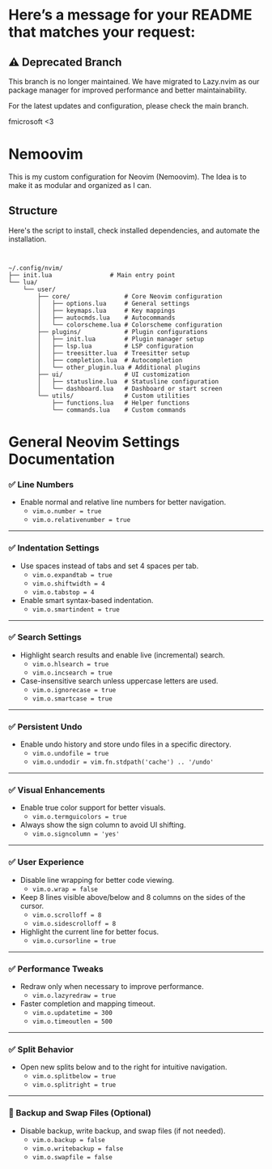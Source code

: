 # Here’s a message for your README that matches your request:
##   ⚠️ Deprecated Branch

This branch is no longer maintained. We have migrated to Lazy.nvim as our package manager for improved performance and better maintainability.

For the latest updates and configuration, please check the main branch.

fmicrosoft <3




# Nemoovim

This is my custom configuration for Neovim (Nemoovim). The Idea is to make it as modular and organized as I can.

## Structure

Here's the script to install, check installed dependencies, and automate the installation.

```bash 

```
```

~/.config/nvim/
├── init.lua                # Main entry point
└── lua/
    └── user/
        ├── core/               # Core Neovim configuration
        │   ├── options.lua     # General settings
        │   ├── keymaps.lua     # Key mappings
        │   ├── autocmds.lua    # Autocommands
        │   └── colorscheme.lua # Colorscheme configuration
        ├── plugins/            # Plugin configurations
        │   ├── init.lua        # Plugin manager setup
        │   ├── lsp.lua         # LSP configuration
        │   ├── treesitter.lua  # Treesitter setup
        │   ├── completion.lua  # Autocompletion
        │   └── other_plugin.lua # Additional plugins
        ├── ui/                 # UI customization
        │   ├── statusline.lua  # Statusline configuration
        │   └── dashboard.lua   # Dashboard or start screen
        └── utils/              # Custom utilities
            ├── functions.lua   # Helper functions
            └── commands.lua    # Custom commands
```



# General Neovim Settings Documentation

### ✅ Line Numbers
- Enable normal and relative line numbers for better navigation.
  - `vim.o.number = true`
  - `vim.o.relativenumber = true`

---

### ✅ Indentation Settings
- Use spaces instead of tabs and set 4 spaces per tab.
  - `vim.o.expandtab = true`
  - `vim.o.shiftwidth = 4`
  - `vim.o.tabstop = 4`
- Enable smart syntax-based indentation.
  - `vim.o.smartindent = true`

---

### ✅ Search Settings
- Highlight search results and enable live (incremental) search.
  - `vim.o.hlsearch = true`
  - `vim.o.incsearch = true`
- Case-insensitive search unless uppercase letters are used.
  - `vim.o.ignorecase = true`
  - `vim.o.smartcase = true`

---

### ✅ Persistent Undo
- Enable undo history and store undo files in a specific directory.
  - `vim.o.undofile = true`
  - `vim.o.undodir = vim.fn.stdpath('cache') .. '/undo'`

---

### ✅ Visual Enhancements
- Enable true color support for better visuals.
  - `vim.o.termguicolors = true`
- Always show the sign column to avoid UI shifting.
  - `vim.o.signcolumn = 'yes'`

---

### ✅ User Experience
- Disable line wrapping for better code viewing.
  - `vim.o.wrap = false`
- Keep 8 lines visible above/below and 8 columns on the sides of the cursor.
  - `vim.o.scrolloff = 8`
  - `vim.o.sidescrolloff = 8`
- Highlight the current line for better focus.
  - `vim.o.cursorline = true`

---

### ✅ Performance Tweaks
- Redraw only when necessary to improve performance.
  - `vim.o.lazyredraw = true`
- Faster completion and mapping timeout.
  - `vim.o.updatetime = 300`
  - `vim.o.timeoutlen = 500`

---

### ✅ Split Behavior
- Open new splits below and to the right for intuitive navigation.
  - `vim.o.splitbelow = true`
  - `vim.o.splitright = true`

---

### 🚫 Backup and Swap Files (Optional)
- Disable backup, write backup, and swap files (if not needed).
  - `vim.o.backup = false`
  - `vim.o.writebackup = false`
  - `vim.o.swapfile = false`


